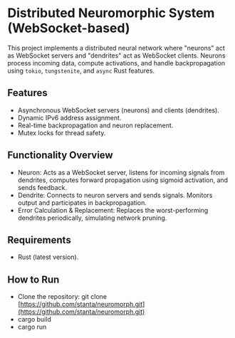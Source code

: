 # Distributed Neuromorphic System (WebSocket-based)

This project implements a distributed neural network where "neurons" act as WebSocket servers and "dendrites" act as WebSocket clients. Neurons process incoming data, compute activations, and handle backpropagation using `tokio`, `tungstenite`, and `async` Rust features.

## Features

- Asynchronous WebSocket servers (neurons) and clients (dendrites).
- Dynamic IPv6 address assignment.
- Real-time backpropagation and neuron replacement.
- Mutex locks for thread safety.

## Functionality Overview
- Neuron: Acts as a WebSocket server, listens for incoming signals from dendrites, computes forward propagation using sigmoid activation, and sends feedback.
- Dendrite: Connects to neuron servers and sends signals. Monitors output and participates in backpropagation.
- Error Calculation & Replacement: Replaces the worst-performing dendrites periodically, simulating network pruning.

## Requirements

- Rust (latest version).

## How to Run
- Clone the repository:
git clone [https://github.com/stanta/neuromorph.git](https://github.com/stanta/neuromorph.git)
- cargo build 
- cargo run 

